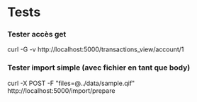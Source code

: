 # Tests

### Tester accès get

curl -G -v http://localhost:5000/transactions_view/account/1

### Tester import simple (avec fichier en tant que body)

curl -X POST -F "files=@../data/sample.qif" http://localhost:5000/import/prepare

